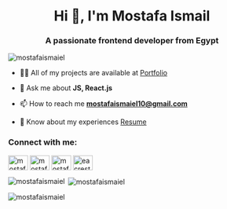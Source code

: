 <h1 align="center">Hi 👋, I'm Mostafa Ismail</h1>
<h3 align="center">A passionate frontend developer from Egypt</h3>

<p align="left"> <img src="https://komarev.com/ghpvc/?username=mostafaismaiel&label=Profile%20views&color=0e75b6&style=flat" alt="mostafaismaiel" /> </p>

 
- 👨‍💻 All of my projects are available at [Portfolio](https://mostafa-dev.vercel.app/)

- 💬 Ask me about **JS, React.js**

- 📫 How to reach me **mostafaismaiel10@gmail.com**

- 📄 Know about my experiences [Resume](https://drive.google.com/file/d/1oF91uZ1mlt6NQYwP9Apdqh9kKDhoQRSr/view?usp=view)

<h3 align="left">Connect with me:</h3>
<p align="left">
<a href="https://codepen.io/mostafaismaiel" target="blank"><img align="center" src="https://raw.githubusercontent.com/rahuldkjain/github-profile-readme-generator/master/src/images/icons/Social/codepen.svg" alt="mostafaismaiel" height="30" width="40" /></a>
<a href="https://linkedin.com/in/mostafa-ismail-068169185" target="blank"><img align="center" src="https://raw.githubusercontent.com/rahuldkjain/github-profile-readme-generator/master/src/images/icons/Social/linked-in-alt.svg" alt="mostafa-ismail-068169185" height="30" width="40" /></a>
<a href="https://codesandbox.com/mostafaismaiel" target="blank"><img align="center" src="https://raw.githubusercontent.com/rahuldkjain/github-profile-readme-generator/master/src/images/icons/Social/codesandbox.svg" alt="mostafaismaiel" height="30" width="40" /></a>
<a href="https://fb.com/eacresta" target="blank"><img align="center" src="https://raw.githubusercontent.com/rahuldkjain/github-profile-readme-generator/master/src/images/icons/Social/facebook.svg" alt="eacresta" height="30" width="40" /></a>
</p>



<p><img align="left" src="https://github-readme-stats.vercel.app/api/top-langs?username=mostafaismaiel&show_icons=true&locale=en&layout=compact" alt="mostafaismaiel" /></p>

<p>&nbsp;<img align="center" src="https://github-readme-stats.vercel.app/api?username=mostafaismaiel&show_icons=true&locale=en" alt="mostafaismaiel" /></p>

<p><img align="center" src="https://github-readme-streak-stats.herokuapp.com/?user=mostafaismaiel&" alt="mostafaismaiel" /></p>
